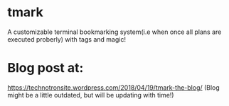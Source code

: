 # tmark
A  customizable terminal bookmarking system(i.e when once all plans are executed proberly) with tags and magic!

# Blog post at:
https://technotronsite.wordpress.com/2018/04/19/tmark-the-blog/
(Blog might be a little outdated, but will be updating with time!)
